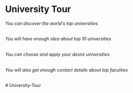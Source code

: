 <h1>University Tour</h1>
<h6>You can discover the world's top universities</h6>
<h6>You will have enough idea about top 10 universities  </h6>
<h6>You can choose and apply your desire universities </h6>
<h6>You will also get enough contact details about top faculties </h6>#   U n i v e r s i t y - T o u r  
 